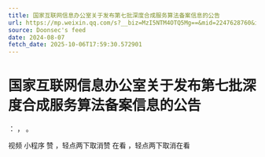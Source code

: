 ```yaml
---
title: 国家互联网信息办公室关于发布第七批深度合成服务算法备案信息的公告
url: https://mp.weixin.qq.com/s?__biz=MzI5NTM4OTQ5Mg==&mid=2247628760&idx=1&sn=a28d12d434fdc3b9c3afe51c1a7352e4
source: Doonsec's feed
date: 2024-08-07
fetch_date: 2025-10-06T17:59:30.572901
---
```


# 国家互联网信息办公室关于发布第七批深度合成服务算法备案信息的公告

：
，
。

视频
小程序
赞
，轻点两下取消赞
在看
，轻点两下取消在看